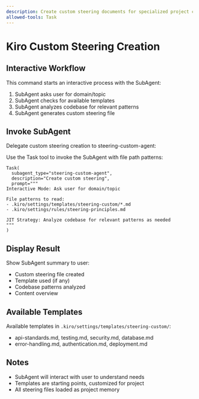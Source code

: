 ```yaml
---
description: Create custom steering documents for specialized project contexts
allowed-tools: Task
---
```


# Kiro Custom Steering Creation

## Interactive Workflow

This command starts an interactive process with the SubAgent:

1. SubAgent asks user for domain/topic
2. SubAgent checks for available templates
3. SubAgent analyzes codebase for relevant patterns
4. SubAgent generates custom steering file

## Invoke SubAgent

Delegate custom steering creation to steering-custom-agent:

Use the Task tool to invoke the SubAgent with file path patterns:

```
Task(
  subagent_type="steering-custom-agent",
  description="Create custom steering",
  prompt="""
Interactive Mode: Ask user for domain/topic

File patterns to read:
- .kiro/settings/templates/steering-custom/*.md
- .kiro/settings/rules/steering-principles.md

JIT Strategy: Analyze codebase for relevant patterns as needed
"""
)
```

## Display Result

Show SubAgent summary to user:

- Custom steering file created
- Template used (if any)
- Codebase patterns analyzed
- Content overview

## Available Templates

Available templates in `.kiro/settings/templates/steering-custom/`:

- api-standards.md, testing.md, security.md, database.md
- error-handling.md, authentication.md, deployment.md

## Notes

- SubAgent will interact with user to understand needs
- Templates are starting points, customized for project
- All steering files loaded as project memory
